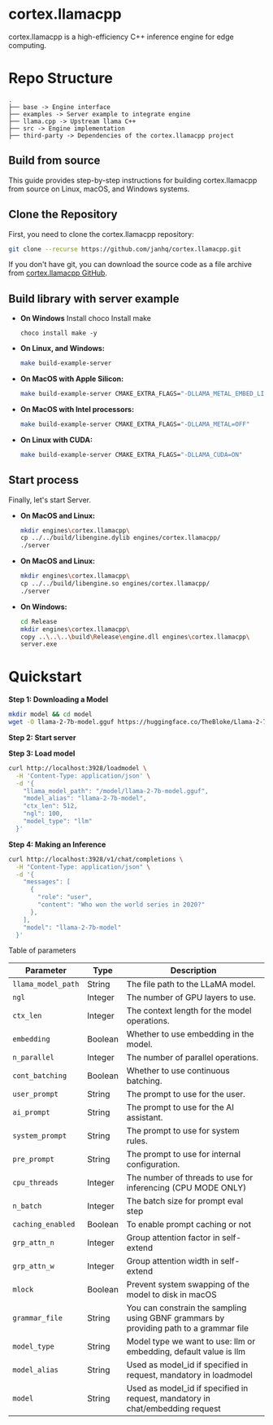 # cortex.llamacpp
cortex.llamacpp is a high-efficiency C++ inference engine for edge computing.

# Repo Structure
```
.
├── base -> Engine interface
├── examples -> Server example to integrate engine
├── llama.cpp -> Upstream llama C++
├── src -> Engine implementation
├── third-party -> Dependencies of the cortex.llamacpp project
```

## Build from source

This guide provides step-by-step instructions for building cortex.llamacpp from source on Linux, macOS, and Windows systems.

## Clone the Repository

First, you need to clone the cortex.llamacpp repository:

```bash
git clone --recurse https://github.com/janhq/cortex.llamacpp.git
```

If you don't have git, you can download the source code as a file archive from [cortex.llamacpp GitHub](https://github.com/janhq/cortex.llamacpp). 

## Build library with server example
- **On Windows**
  Install choco
  Install make
  ```
  choco install make -y
  ```

- **On Linux, and Windows:**

  ```bash
  make build-example-server
  ```
  
- **On MacOS with Apple Silicon:**

  ```bash
  make build-example-server CMAKE_EXTRA_FLAGS="-DLLAMA_METAL_EMBED_LIBRARY=ON"
  ```

- **On MacOS with Intel processors:**

  ```bash
  make build-example-server CMAKE_EXTRA_FLAGS="-DLLAMA_METAL=OFF"
  ```

- **On Linux with CUDA:**

  ```bash
  make build-example-server CMAKE_EXTRA_FLAGS="-DLLAMA_CUDA=ON"
  ```

## Start process

Finally, let's start Server.
- **On MacOS and Linux:**

  ```bash
  mkdir engines\cortex.llamacpp\
  cp ../../build/libengine.dylib engines/cortex.llamacpp/
  ./server
  ```

- **On MacOS and Linux:**

  ```bash
  mkdir engines\cortex.llamacpp\
  cp ../../build/libengine.so engines/cortex.llamacpp/
  ./server
  ```

- **On Windows:**

  ```bash
  cd Release
  mkdir engines\cortex.llamacpp\
  copy ..\..\..\build\Release\engine.dll engines\cortex.llamacpp\
  server.exe
  ```
# Quickstart
**Step 1: Downloading a Model**

```bash
mkdir model && cd model
wget -O llama-2-7b-model.gguf https://huggingface.co/TheBloke/Llama-2-7B-Chat-GGUF/resolve/main/llama-2-7b-chat.Q5_K_M.gguf?download=true
```

**Step 2: Start server**

**Step 3: Load model**
```bash title="Load model"
curl http://localhost:3928/loadmodel \
  -H 'Content-Type: application/json' \
  -d '{
    "llama_model_path": "/model/llama-2-7b-model.gguf",
    "model_alias": "llama-2-7b-model",
    "ctx_len": 512,
    "ngl": 100,
    "model_type": "llm"
  }'
```
**Step 4: Making an Inference**

```bash title="cortex-cpp Inference"
curl http://localhost:3928/v1/chat/completions \
  -H "Content-Type: application/json" \
  -d '{
    "messages": [
      {
        "role": "user",
        "content": "Who won the world series in 2020?"
      },
    ],
    "model": "llama-2-7b-model"
  }'
```

Table of parameters

| Parameter        | Type    | Description                                                  |
|------------------|---------|--------------------------------------------------------------|
| `llama_model_path` | String  | The file path to the LLaMA model.                            |
| `ngl`              | Integer | The number of GPU layers to use.                             |
| `ctx_len`          | Integer | The context length for the model operations.                 |
| `embedding`        | Boolean | Whether to use embedding in the model.                       |
| `n_parallel`       | Integer | The number of parallel operations. |
| `cont_batching`    | Boolean | Whether to use continuous batching.                          |
| `user_prompt`      | String  | The prompt to use for the user.                              |
| `ai_prompt`        | String  | The prompt to use for the AI assistant.                      |
| `system_prompt`    | String  | The prompt to use for system rules.                          |
| `pre_prompt`    | String  | The prompt to use for internal configuration.                          |
| `cpu_threads`   | Integer | The number of threads to use for inferencing (CPU MODE ONLY) |
| `n_batch`       | Integer | The batch size for prompt eval step |
| `caching_enabled` | Boolean | To enable prompt caching or not   |
|`grp_attn_n`|Integer|Group attention factor in self-extend|
|`grp_attn_w`|Integer|Group attention width in self-extend|
|`mlock`|Boolean|Prevent system swapping of the model to disk in macOS|
|`grammar_file`| String |You can constrain the sampling using GBNF grammars by providing path to a grammar file|
|`model_type` | String | Model type we want to use: llm or embedding, default value is llm|
|`model_alias`| String | Used as model_id if specified in request, mandatory in loadmodel|
|`model`      | String | Used as model_id if specified in request, mandatory in chat/embedding request|